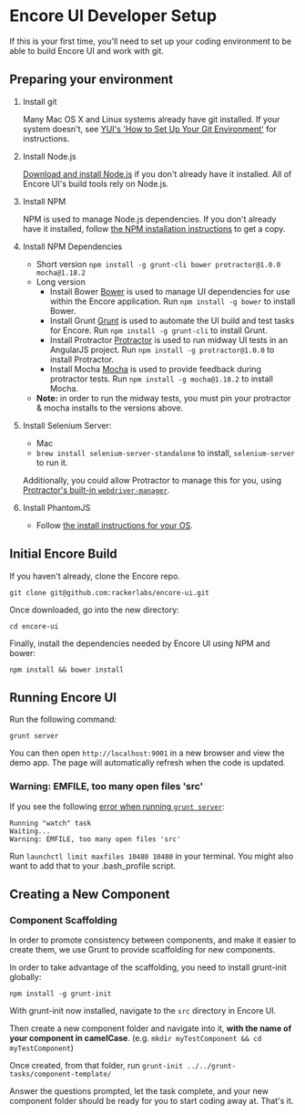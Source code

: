 # Encore UI Developer Setup

If this is your first time, you'll need to set up your coding environment to be able to build Encore UI and work with git.

## Preparing your environment

1. Install git

    Many Mac OS X and Linux systems already have git installed. If your system doesn't, see [YUI's 'How to Set Up Your Git Environment'](http://yuilibrary.com/yui/docs/tutorials/git/) for instructions.

2. Install Node.js

    [Download and install Node.js](http://howtonode.org/how-to-install-nodejs) if you don't already have it installed. All of Encore UI's build tools rely on Node.js.

3. Install NPM

    NPM is used to manage Node.js dependencies. If you don't already have it installed, follow [the NPM installation instructions](http://howtonode.org/introduction-to-npm) to get a copy.

4. Install NPM Dependencies
    * Short version
        `npm install -g grunt-cli bower protractor@1.0.0 mocha@1.18.2`
    * Long version
        * Install Bower
            [Bower](http://bower.io) is used to manage UI dependencies for use within the Encore application. Run `npm install -g bower` to install Bower.
        * Install Grunt
            [Grunt](http://gruntjs.com/) is used to automate the UI build and test tasks for Encore. Run `npm install -g grunt-cli` to install Grunt.
        * Install Protractor
            [Protractor](https://github.com/angular/protractor) is used to run midway UI tests in an AngularJS project. Run `npm install -g protractor@1.0.0` to install Protractor.
        * Install Mocha
            [Mocha](http://visionmedia.github.io/mocha/) is used to provide feedback during protractor tests. Run `npm install -g mocha@1.18.2` to install Mocha.
    * **Note:** in order to run the midway tests, you must pin your protractor & mocha installs to the versions above.

5. Install Selenium Server:
    * Mac
     - `brew install selenium-server-standalone` to install, `selenium-server` to run it.

    Additionally, you could allow Protractor to manage this for you, using [Protractor's built-in `webdriver-manager`](https://github.com/angular/protractor/blob/master/docs/server-setup.md#standalone-selenium-server).

6. Install PhantomJS
    * Follow [the install instructions for your OS](http://phantomjs.org/download.html).

## Initial Encore Build

If you haven't already, clone the Encore repo.

`git clone git@github.com:rackerlabs/encore-ui.git`

Once downloaded, go into the new directory:

`cd encore-ui`

Finally, install the dependencies needed by Encore UI using NPM and bower:

`npm install && bower install`

## Running Encore UI

Run the following command:

`grunt server`

You can then open `http://localhost:9001` in a new browser and view the demo app. The page will automatically refresh when the code is updated.

### Warning: EMFILE, too many open files 'src'

If you see the following [error when running `grunt server`](https://github.com/gruntjs/grunt-contrib-copy/issues/21#issuecomment-46194402):

```
Running "watch" task
Waiting...
Warning: EMFILE, too many open files 'src'
```

Run `launchctl limit maxfiles 10480 10480` in your terminal. You might also want to add that to your .bash_profile script.


## Creating a New Component

### Component Scaffolding

In order to promote consistency between components, and make it easier to create them, we use Grunt to provide scaffolding for new components.

In order to take advantage of the scaffolding, you need to install grunt-init globally:

`npm install -g grunt-init`

With grunt-init now installed, navigate to the `src` directory in Encore UI.

Then create a new component folder and navigate into it, **with the name of your component in camelCase**. (e.g. `mkdir myTestComponent && cd myTestComponent`)

Once created, from that folder, run `grunt-init ../../grunt-tasks/component-template/`

Answer the questions prompted, let the task complete, and your new component folder should be ready for you to start coding away at. That's it.
